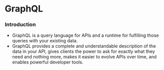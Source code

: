# GraphQL

### Introduction
- GraphQL is a query language for APIs and a runtime for fulfilling those queries with your existing data. 
- GraphQL provides a complete and understandable description of the data in your API, gives clients the power to ask for exactly what they need and nothing more, makes it easier to evolve APIs over time, and enables powerful developer tools.
